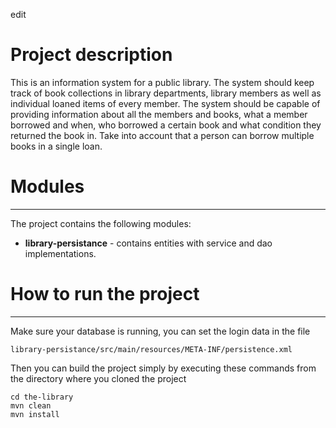 edit
# Project description
This is an information system for a public library. The system should keep track of book collections in library departments, library members as well as individual loaned items of every member. The system should be capable of providing information about all the members and books, what a member borrowed and when, who borrowed a certain book and what condition they returned the book in. Take into account that a person can borrow multiple books in a single loan.

# Modules
-----
The project contains the following modules:
* <b>library-persistance</b> - contains entities with service and dao implementations.

# How to run the project
----
Make sure your database is running, you can set the login data in the file
```
library-persistance/src/main/resources/META-INF/persistence.xml
```
Then you can build the project simply by executing these commands from the directory where you cloned the project
```
cd the-library
mvn clean
mvn install
```
